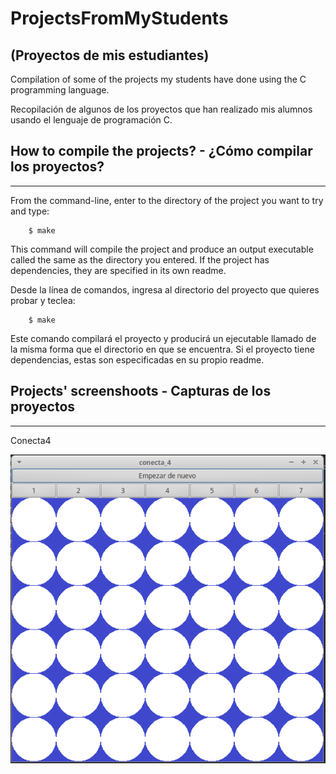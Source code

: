 # ProjectsFromMyStudents
## (Proyectos de mis estudiantes)

  Compilation of some of the projects my students have done using the C
  programming language.


  Recopilación de algunos de los proyectos que han realizado mis alumnos usando
  el lenguaje de programación C.

## How to compile the projects? - ¿Cómo compilar los proyectos?
----------------------------------------------------------------------

  From the command-line, enter to the directory of the project you want to try
  and type:

        $ make

  This command will compile the project and produce an output executable called
  the same as the directory you entered. If the project has dependencies, they
  are specified in its own readme.


  Desde la línea de comandos, ingresa al directorio del proyecto que quieres
  probar y teclea:

        $ make

  Este comando compilará el proyecto y producirá un ejecutable llamado de la
  misma forma que el directorio en que se encuentra. Si el proyecto tiene
  dependencias, estas son especificadas en su propio readme.

## Projects' screenshoots - Capturas de los proyectos
----------------------------------------------------------------------

Conecta4

![Conecta4](./Conecta4/imagen_muestra.png)
